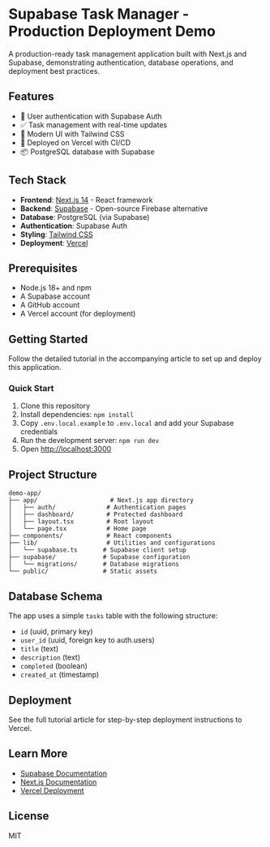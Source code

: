 # Supabase Task Manager - Production Deployment Demo

A production-ready task management application built with Next.js and Supabase, demonstrating authentication, database operations, and deployment best practices.

## Features

- 🔐 User authentication with Supabase Auth
- ✅ Task management with real-time updates
- 🎨 Modern UI with Tailwind CSS
- 🚀 Deployed on Vercel with CI/CD
- 📦 PostgreSQL database with Supabase

## Tech Stack

- **Frontend**: [Next.js 14](https://nextjs.org/) - React framework
- **Backend**: [Supabase](https://supabase.com/) - Open-source Firebase alternative
- **Database**: PostgreSQL (via Supabase)
- **Authentication**: Supabase Auth
- **Styling**: [Tailwind CSS](https://tailwindcss.com/)
- **Deployment**: [Vercel](https://vercel.com/)

## Prerequisites

- Node.js 18+ and npm
- A Supabase account
- A GitHub account
- A Vercel account (for deployment)

## Getting Started

Follow the detailed tutorial in the accompanying article to set up and deploy this application.

### Quick Start

1. Clone this repository
2. Install dependencies: `npm install`
3. Copy `.env.local.example` to `.env.local` and add your Supabase credentials
4. Run the development server: `npm run dev`
5. Open [http://localhost:3000](http://localhost:3000)

## Project Structure

```
demo-app/
├── app/                    # Next.js app directory
│   ├── auth/              # Authentication pages
│   ├── dashboard/         # Protected dashboard
│   ├── layout.tsx         # Root layout
│   └── page.tsx           # Home page
├── components/            # React components
├── lib/                   # Utilities and configurations
│   └── supabase.ts       # Supabase client setup
├── supabase/             # Supabase configuration
│   └── migrations/       # Database migrations
└── public/               # Static assets
```

## Database Schema

The app uses a simple `tasks` table with the following structure:

- `id` (uuid, primary key)
- `user_id` (uuid, foreign key to auth.users)
- `title` (text)
- `description` (text)
- `completed` (boolean)
- `created_at` (timestamp)

## Deployment

See the full tutorial article for step-by-step deployment instructions to Vercel.

## Learn More

- [Supabase Documentation](https://supabase.com/docs)
- [Next.js Documentation](https://nextjs.org/docs)
- [Vercel Deployment](https://vercel.com/docs)

## License

MIT
